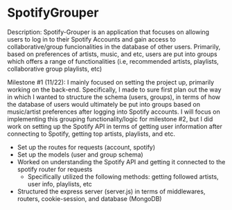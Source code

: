 # SpotifyGrouper

Description: Spotify-Grouper is an application that focuses on allowing users to log in to their Spotify Accounts and gain access to collaborative/group funcionalities in the database of other users. Primarily, based on preferences of artists, music, and etc, users are put into groups which offers a range of functionalities (i.e, recommended artists, playlists, collaborative group playlists, etc)

Milestone #1 (11/22):
I mainly focused on setting the project up, primarily working on the back-end. Specifically, I made to sure first plan out the way in which I wanted to structure the schema (users, groups), in terms of how the database of users would ultimately be put into groups based on music/artist preferences after logging into Spotify accounts. I will focus on implementing this grouping functionality/logic for milestone #2, but I did work on setting up the Spotify API in terms of getting user information after connecting to Spotify, getting top artists, playlists, and etc.
* Set up the routes for requests (account, spotify)
* Set up the models (user and group schema)
* Worked on understanding the Spotify API and getting it connected to the spotify router for requests
  * Specifically utilized the following methods: getting followed artists, user info, playlists, etc
* Structured the express server (server.js) in terms of middlewares, routers, cookie-session, and database (MongoDB)
